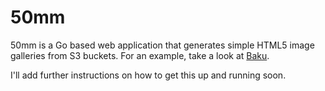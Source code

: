 50mm
====

50mm is a Go based web application that generates simple HTML5 image galleries from S3 buckets. For an example, take a look at [Baku](http://baku.50mm.asadjb.com/).

I'll add further instructions on how to get this up and running soon.